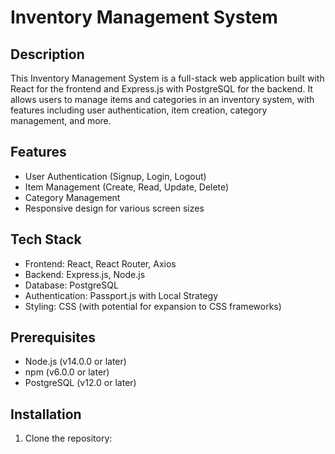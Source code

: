 # Inventory Management System

## Description
This Inventory Management System is a full-stack web application built with React for the frontend and Express.js with PostgreSQL for the backend. It allows users to manage items and categories in an inventory system, with features including user authentication, item creation, category management, and more.

## Features
- User Authentication (Signup, Login, Logout)
- Item Management (Create, Read, Update, Delete)
- Category Management
- Responsive design for various screen sizes

## Tech Stack
- Frontend: React, React Router, Axios
- Backend: Express.js, Node.js
- Database: PostgreSQL
- Authentication: Passport.js with Local Strategy
- Styling: CSS (with potential for expansion to CSS frameworks)

## Prerequisites
- Node.js (v14.0.0 or later)
- npm (v6.0.0 or later)
- PostgreSQL (v12.0 or later)

## Installation

1. Clone the repository:
